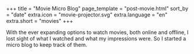 +++
title = "Movie Micro Blog"
page_template = "post-movie.html"
sort_by = "date"
extra.icon = "movie-projector.svg"
extra.language = "en"
extra.short = "movies"
+++

With the ever expanding options to watch movies, both online and offline, I lost sight of what I watched and what my impressions were. So I started a micro blog to keep track of them.

